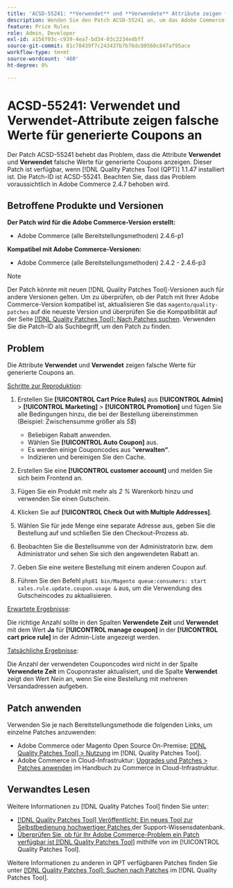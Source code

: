 ```yaml
---
title: 'ACSD-55241: **Verwendet** und **Verwendete** Attribute zeigen falsche Werte für generierte Coupons an'
description: Wenden Sie den Patch ACSD-55241 an, um das Adobe Commerce-Problem zu beheben, bei dem die Attribute **Verwendet** und **Verwendet** falsche Werte für generierte Coupons anzeigen
feature: Price Rules
role: Admin, Developer
exl-id: a156f03c-c939-4ea7-bd34-03c2234edbff
source-git-commit: 81c78439f7c243437b7b76dc80560c847af95ace
workflow-type: tm+mt
source-wordcount: '460'
ht-degree: 0%

---
```


# ACSD-55241: **Verwendet** und **Verwendet**-Attribute zeigen falsche Werte für generierte Coupons an

Der Patch ACSD-55241 behebt das Problem, dass die Attribute **Verwendet** und **Verwendet** falsche Werte für generierte Coupons anzeigen. Dieser Patch ist verfügbar, wenn [!DNL Quality Patches Tool (QPT)] 1.1.47 installiert ist. Die Patch-ID ist ACSD-55241. Beachten Sie, dass das Problem voraussichtlich in Adobe Commerce 2.4.7 behoben wird.

## Betroffene Produkte und Versionen

**Der Patch wird für die Adobe Commerce-Version erstellt:**

* Adobe Commerce (alle Bereitstellungsmethoden) 2.4.6-p1

**Kompatibel mit Adobe Commerce-Versionen:**

* Adobe Commerce (alle Bereitstellungsmethoden) 2.4.2 - 2.4.6-p3

>[!NOTE]
>
>Der Patch könnte mit neuen [!DNL Quality Patches Tool]-Versionen auch für andere Versionen gelten. Um zu überprüfen, ob der Patch mit Ihrer Adobe Commerce-Version kompatibel ist, aktualisieren Sie das `magento/quality-patches` auf die neueste Version und überprüfen Sie die Kompatibilität auf der Seite [[!DNL Quality Patches Tool]: Nach Patches suchen](https://experienceleague.adobe.com/tools/commerce-quality-patches/index.html?lang=de). Verwenden Sie die Patch-ID als Suchbegriff, um den Patch zu finden.

## Problem

Die Attribute **Verwendet** und **Verwendet** zeigen falsche Werte für generierte Coupons an.

<u>Schritte zur Reproduktion</u>:

1. Erstellen Sie **[!UICONTROL Cart Price Rules]** aus **[!UICONTROL Admin]** > **[!UICONTROL Marketing]** > **[!UICONTROL Promotion]** und fügen Sie alle Bedingungen hinzu, die bei der Bestellung übereinstimmen (Beispiel: Zwischensumme größer als *5$*)

   * Beliebigen Rabatt anwenden.
   * Wählen Sie **[!UICONTROL Auto Coupon]** aus.
   * Es werden einige Couponcodes aus &quot;**verwalten“**.
   * Indizieren und bereinigen Sie den Cache.

1. Erstellen Sie eine **[!UICONTROL customer account]** und melden Sie sich beim Frontend an.
1. Fügen Sie ein Produkt mit mehr als *2 %* Warenkorb hinzu und verwenden Sie einen Gutschein.
1. Klicken Sie auf **[!UICONTROL Check Out with Multiple Addresses]**.
1. Wählen Sie für jede Menge eine separate Adresse aus, geben Sie die Bestellung auf und schließen Sie den Checkout-Prozess ab.
1. Beobachten Sie die Bestellsumme von der Administratorin bzw. dem Administrator und sehen Sie sich den angewendeten Rabatt an.
1. Geben Sie eine weitere Bestellung mit einem anderen Coupon auf.
1. Führen Sie den Befehl `php81 bin/Magento queue:consumers: start sales.rule.update.coupon.usage &` aus, um die Verwendung des Gutscheincodes zu aktualisieren.

<u>Erwartete Ergebnisse</u>:

Die richtige Anzahl sollte in den Spalten **Verwendete Zeit** und **Verwendet** mit dem Wert **Ja** für **[!UICONTROL manage coupon]** in der **[!UICONTROL cart price rule]** in der Admin-Liste angezeigt werden.

<u>Tatsächliche Ergebnisse</u>:

Die Anzahl der verwendeten Couponcodes wird nicht in der Spalte **Verwendete Zeit** im Couponraster aktualisiert, und die Spalte **Verwendet** zeigt den Wert *Nein* an, wenn Sie eine Bestellung mit mehreren Versandadressen aufgeben.

## Patch anwenden

Verwenden Sie je nach Bereitstellungsmethode die folgenden Links, um einzelne Patches anzuwenden:

* Adobe Commerce oder Magento Open Source On-Premise: [[!DNL Quality Patches Tool] > Nutzung](/help/tools/quality-patches-tool/usage.md) im [!DNL Quality Patches Tool].
* Adobe Commerce in Cloud-Infrastruktur: [Upgrades und Patches > Patches anwenden](https://experienceleague.adobe.com/docs/commerce-cloud-service/user-guide/develop/upgrade/apply-patches.html?lang=de) im Handbuch zu Commerce in Cloud-Infrastruktur.

## Verwandtes Lesen

Weitere Informationen zu [!DNL Quality Patches Tool] finden Sie unter:

* [[!DNL Quality Patches Tool] Veröffentlicht: Ein neues Tool zur Selbstbedienung hochwertiger Patches ](https://experienceleague.adobe.com/de/docs/commerce-knowledge-base/kb/announcements/commerce-announcements/magento-quality-patches-released-new-tool-to-self-serve-quality-patches) der Support-Wissensdatenbank.
* [Überprüfen Sie, ob für Ihr Adobe Commerce-Problem ein Patch verfügbar ist [!DNL Quality Patches Tool]](/help/tools/quality-patches-tool/patches-available-in-qpt/check-patch-for-magento-issue-with-magento-quality-patches.md) mithilfe von im [!UICONTROL Quality Patches Tool].


Weitere Informationen zu anderen in QPT verfügbaren Patches finden Sie unter [[!DNL Quality Patches Tool]: Suchen nach Patches](https://experienceleague.adobe.com/tools/commerce-quality-patches/index.html?lang=de) im [!DNL Quality Patches Tool].
